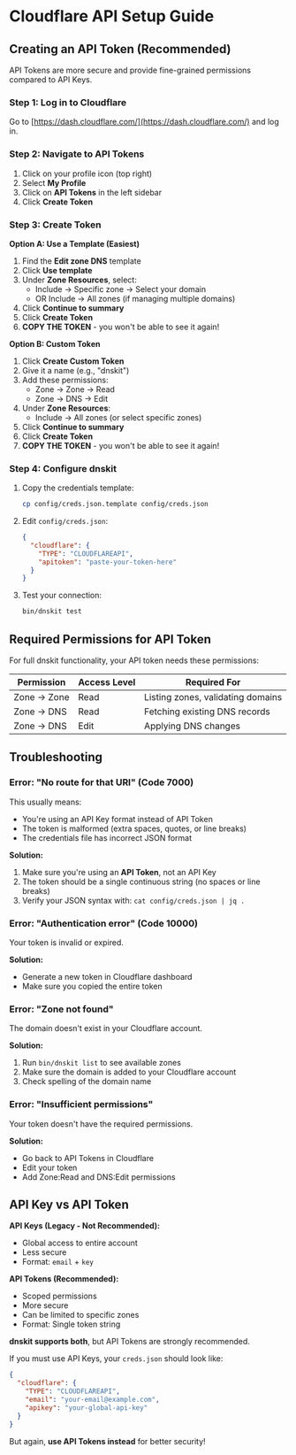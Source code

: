 # Cloudflare API Setup Guide

## Creating an API Token (Recommended)

API Tokens are more secure and provide fine-grained permissions compared to API Keys.

### Step 1: Log in to Cloudflare

Go to [https://dash.cloudflare.com/](https://dash.cloudflare.com/) and log in.

### Step 2: Navigate to API Tokens

1. Click on your profile icon (top right)
2. Select **My Profile**
3. Click on **API Tokens** in the left sidebar
4. Click **Create Token**

### Step 3: Create Token

**Option A: Use a Template (Easiest)**
1. Find the **Edit zone DNS** template
2. Click **Use template**
3. Under **Zone Resources**, select:
   - Include → Specific zone → Select your domain
   - OR Include → All zones (if managing multiple domains)
4. Click **Continue to summary**
5. Click **Create Token**
6. **COPY THE TOKEN** - you won't be able to see it again!

**Option B: Custom Token**
1. Click **Create Custom Token**
2. Give it a name (e.g., "dnskit")
3. Add these permissions:
   - Zone → Zone → Read
   - Zone → DNS → Edit
4. Under **Zone Resources**:
   - Include → All zones (or select specific zones)
5. Click **Continue to summary**
6. Click **Create Token**
7. **COPY THE TOKEN** - you won't be able to see it again!

### Step 4: Configure dnskit

1. Copy the credentials template:
   ```bash
   cp config/creds.json.template config/creds.json
   ```

2. Edit `config/creds.json`:
   ```json
   {
     "cloudflare": {
       "TYPE": "CLOUDFLAREAPI",
       "apitoken": "paste-your-token-here"
     }
   }
   ```

3. Test your connection:
   ```bash
   bin/dnskit test
   ```

## Required Permissions for API Token

For full dnskit functionality, your API token needs these permissions:

| Permission | Access Level | Required For |
|------------|--------------|--------------|
| Zone → Zone | Read | Listing zones, validating domains |
| Zone → DNS | Read | Fetching existing DNS records |
| Zone → DNS | Edit | Applying DNS changes |

## Troubleshooting

### Error: "No route for that URI" (Code 7000)

This usually means:
- You're using an API Key format instead of API Token
- The token is malformed (extra spaces, quotes, or line breaks)
- The credentials file has incorrect JSON format

**Solution:**
1. Make sure you're using an **API Token**, not an API Key
2. The token should be a single continuous string (no spaces or line breaks)
3. Verify your JSON syntax with: `cat config/creds.json | jq .`

### Error: "Authentication error" (Code 10000)

Your token is invalid or expired.

**Solution:**
- Generate a new token in Cloudflare dashboard
- Make sure you copied the entire token

### Error: "Zone not found"

The domain doesn't exist in your Cloudflare account.

**Solution:**
1. Run `bin/dnskit list` to see available zones
2. Make sure the domain is added to your Cloudflare account
3. Check spelling of the domain name

### Error: "Insufficient permissions"

Your token doesn't have the required permissions.

**Solution:**
- Go back to API Tokens in Cloudflare
- Edit your token
- Add Zone:Read and DNS:Edit permissions

## API Key vs API Token

**API Keys (Legacy - Not Recommended):**
- Global access to entire account
- Less secure
- Format: `email` + `key`

**API Tokens (Recommended):**
- Scoped permissions
- More secure
- Can be limited to specific zones
- Format: Single token string

**dnskit supports both**, but API Tokens are strongly recommended.

If you must use API Keys, your `creds.json` should look like:
```json
{
  "cloudflare": {
    "TYPE": "CLOUDFLAREAPI",
    "email": "your-email@example.com",
    "apikey": "your-global-api-key"
  }
}
```

But again, **use API Tokens instead** for better security!

